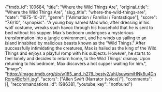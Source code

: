 {"tmdb_id": 100684, "title": "Where the Wild Things Are", "original_title": "Where the Wild Things Are", "slug_title": "where-the-wild-things-are", "date": "1975-10-01", "genre": ["Animation / Familial / Fantastique"], "score": "7.6/10", "synopsis": "A young boy named Max who, after dressing in his wolf costume, wreaks such havoc through his household that he is sent to bed without his supper. Max's bedroom undergoes a mysterious transformation into a jungle environment, and he winds up sailing to an island inhabited by malicious beasts known as the \"Wild Things.\" After successfully intimidating the creatures, Max is hailed as the king of the Wild Things and enjoys a playful romp with his subjects. However, he starts to feel lonely and decides to return home, to the Wild Things' dismay. Upon returning to his bedroom, Max discovers a hot supper waiting for him.", "image": "https://image.tmdb.org/t/p/w185_and_h278_bestv2/uhUsuwsmiHNk8u4DnRorq4BofxH.jpg", "actors": ["Allen Swift (Narrator (voice))"], "comments": [], "recommandations_id": [98638], "youtube_key": "notfound"}